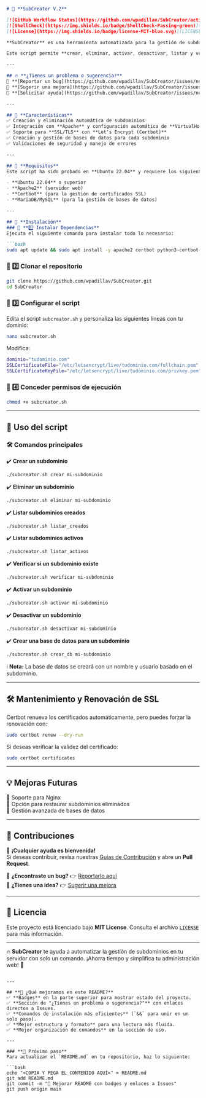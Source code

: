 ```md
# 🚀 **SubCreator V.2**

[![GitHub Workflow Status](https://github.com/wpadillav/SubCreator/actions/workflows/test.yml/badge.svg)](https://github.com/wpadillav/SubCreator/actions)
[![ShellCheck](https://img.shields.io/badge/ShellCheck-Passing-green)](https://www.shellcheck.net/)
[![License](https://img.shields.io/badge/license-MIT-blue.svg)](LICENSE)

**SubCreator** es una herramienta automatizada para la gestión de subdominios en servidores Apache, con integración de **Certbot** para la generación y renovación de certificados SSL.  

Este script permite **crear, eliminar, activar, desactivar, listar y verificar subdominios** de manera sencilla y rápida.

---

## 🔥 **¿Tienes un problema o sugerencia?**
📌 **[Reportar un bug](https://github.com/wpadillav/SubCreator/issues/new?template=bug_report.md)**  
📌 **[Sugerir una mejora](https://github.com/wpadillav/SubCreator/issues/new?template=feature_request.md)**  
📌 **[Solicitar ayuda](https://github.com/wpadillav/SubCreator/issues/new?template=help_request.md)**  

---

## 🌟 **Características**
✅ Creación y eliminación automática de subdominios  
✅ Integración con **Apache** y configuración automática de **VirtualHost**  
✅ Soporte para **SSL/TLS** con **Let's Encrypt (Certbot)**  
✅ Creación y gestión de bases de datos para cada subdominio  
✅ Validaciones de seguridad y manejo de errores  

---

## 📌 **Requisitos**
Este script ha sido probado en **Ubuntu 22.04** y requiere los siguientes componentes:

- **Ubuntu 22.04** o superior
- **Apache2** (servidor web)
- **Certbot** (para la gestión de certificados SSL)
- **MariaDB/MySQL** (para la gestión de bases de datos)

---

## 🚀 **Instalación**
### 🔹 **1️⃣ Instalar Dependencias**
Ejecuta el siguiente comando para instalar todo lo necesario:

```bash
sudo apt update && sudo apt install -y apache2 certbot python3-certbot-apache mariadb-server
```

### 🔹 **2️⃣ Clonar el repositorio**
```bash
git clone https://github.com/wpadillav/SubCreator.git
cd SubCreator
```

### 🔹 **3️⃣ Configurar el script**
Edita el script `subcreator.sh` y personaliza las siguientes líneas con tu dominio:

```bash
nano subcreator.sh
```

Modifica:

```bash
dominio="tudominio.com"
SSLCertificateFile="/etc/letsencrypt/live/tudominio.com/fullchain.pem"
SSLCertificateKeyFile="/etc/letsencrypt/live/tudominio.com/privkey.pem"
```

### 🔹 **4️⃣ Conceder permisos de ejecución**
```bash
chmod +x subcreator.sh
```

---

## 📌 **Uso del script**
### 🛠 **Comandos principales**
✔️ **Crear un subdominio**  
```bash
./subcreator.sh crear mi-subdominio
```
✔️ **Eliminar un subdominio**  
```bash
./subcreator.sh eliminar mi-subdominio
```
✔️ **Listar subdominios creados**  
```bash
./subcreator.sh listar_creados
```
✔️ **Listar subdominios activos**  
```bash
./subcreator.sh listar_activos
```
✔️ **Verificar si un subdominio existe**  
```bash
./subcreator.sh verificar mi-subdominio
```
✔️ **Activar un subdominio**  
```bash
./subcreator.sh activar mi-subdominio
```
✔️ **Desactivar un subdominio**  
```bash
./subcreator.sh desactivar mi-subdominio
```
✔️ **Crear una base de datos para un subdominio**  
```bash
./subcreator.sh crear_db mi-subdominio
```

ℹ️ **Nota:** La base de datos se creará con un nombre y usuario basado en el subdominio.

---

## 🛠️ **Mantenimiento y Renovación de SSL**
Certbot renueva los certificados automáticamente, pero puedes forzar la renovación con:

```bash
sudo certbot renew --dry-run
```

Si deseas verificar la validez del certificado:

```bash
sudo certbot certificates
```

---

## 💡 **Mejoras Futuras**
📌 Soporte para Nginx  
📌 Opción para restaurar subdominios eliminados  
📌 Gestión avanzada de bases de datos  

---

## 🤝 **Contribuciones**
📢 **¡Cualquier ayuda es bienvenida!**  
Si deseas contribuir, revisa nuestras [Guías de Contribución](CONTRIBUTING.md) y abre un **Pull Request**.

📌 **¿Encontraste un bug?** 👉 [Reportarlo aquí](https://github.com/wpadillav/SubCreator/issues/new?template=bug_report.md)  
📌 **¿Tienes una idea?** 👉 [Sugerir una mejora](https://github.com/wpadillav/SubCreator/issues/new?template=feature_request.md)  

---

## 📜 **Licencia**
Este proyecto está licenciado bajo **MIT License**. Consulta el archivo [`LICENSE`](LICENSE) para más información.

---

🔥 **SubCreator** te ayuda a automatizar la gestión de subdominios en tu servidor con solo un comando. ¡Ahorra tiempo y simplifica tu administración web! 🚀
```

---

## **📌 ¿Qué mejoramos en este README?**
✅ **Badges** en la parte superior para mostrar estado del proyecto.  
✅ **Sección de "¿Tienes un problema o sugerencia?"** con enlaces directos a Issues.  
✅ **Comandos de instalación más eficientes** (`&&` para unir en un solo paso).  
✅ **Mejor estructura y formato** para una lectura más fluida.  
✅ **Mejor organización de comandos** en la sección de uso.  

---

### **🚀 Próximo paso**
Para actualizar el `README.md` en tu repositorio, haz lo siguiente:

```bash
echo "<COPIA Y PEGA EL CONTENIDO AQUÍ>" > README.md
git add README.md
git commit -m "📝 Mejorar README con badges y enlaces a Issues"
git push origin main
```